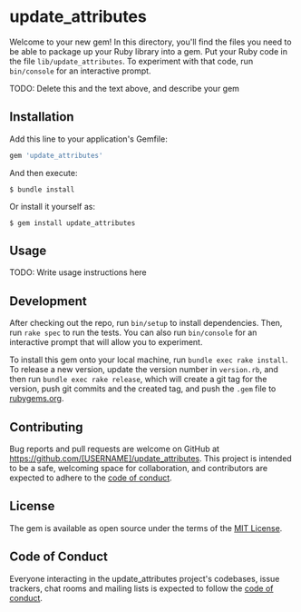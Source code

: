 # update_attributes

Welcome to your new gem! In this directory, you'll find the files you need to be able to package up your Ruby library into a gem. Put your Ruby code in the file `lib/update_attributes`. To experiment with that code, run `bin/console` for an interactive prompt.

TODO: Delete this and the text above, and describe your gem

## Installation

Add this line to your application's Gemfile:

```ruby
gem 'update_attributes'
```

And then execute:

    $ bundle install

Or install it yourself as:

    $ gem install update_attributes

## Usage

TODO: Write usage instructions here

## Development

After checking out the repo, run `bin/setup` to install dependencies. Then, run `rake spec` to run the tests. You can also run `bin/console` for an interactive prompt that will allow you to experiment.

To install this gem onto your local machine, run `bundle exec rake install`. To release a new version, update the version number in `version.rb`, and then run `bundle exec rake release`, which will create a git tag for the version, push git commits and the created tag, and push the `.gem` file to [rubygems.org](https://rubygems.org).

## Contributing

Bug reports and pull requests are welcome on GitHub at https://github.com/[USERNAME]/update_attributes. This project is intended to be a safe, welcoming space for collaboration, and contributors are expected to adhere to the [code of conduct](https://github.com/[USERNAME]/update_attributes/blob/master/CODE_OF_CONDUCT.md).

## License

The gem is available as open source under the terms of the [MIT License](https://opensource.org/licenses/MIT).

## Code of Conduct

Everyone interacting in the update_attributes project's codebases, issue trackers, chat rooms and mailing lists is expected to follow the [code of conduct](https://github.com/[USERNAME]/update_attributes/blob/master/CODE_OF_CONDUCT.md).
